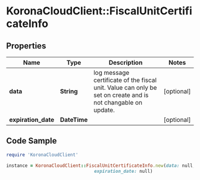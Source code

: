 # KoronaCloudClient::FiscalUnitCertificateInfo

## Properties

Name | Type | Description | Notes
------------ | ------------- | ------------- | -------------
**data** | **String** | log message certificate of the fiscal unit. Value can only be set on create and is not changable on update. | [optional] 
**expiration_date** | **DateTime** |  | [optional] 

## Code Sample

```ruby
require 'KoronaCloudClient'

instance = KoronaCloudClient::FiscalUnitCertificateInfo.new(data: null,
                                 expiration_date: null)
```


